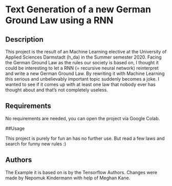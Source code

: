 # Text Generation of a new German Ground Law using a RNN

## Description

This project is the result of an Machine Learning elective at the University of Applied Sciences Darmstadt (h_da) in the Summer semester 2020.
Facing the German Ground Law as the rules our society is based on, I thought it could be interesting to let a RNN (= recursive neural network) reinterpret and write a new German Ground Law.
By rewriting it with Machine Learning this serious and unbelievably important topic suddenly becomes a joke.
I wanted to see if it comes up with at least one law that nobody ever has thought about and that’s not completely useless.

## Requirements

No requirements are needed, you can open the project via Google Colab.

##Usage

This project is purely for fun an has no further use. But read a few laws and search for funny new rules :)

## Authors

The Example it is based on is by the Tensorflow Authors.
Changes were made by Nepomuk Kindermann with help of Meghan Kane.